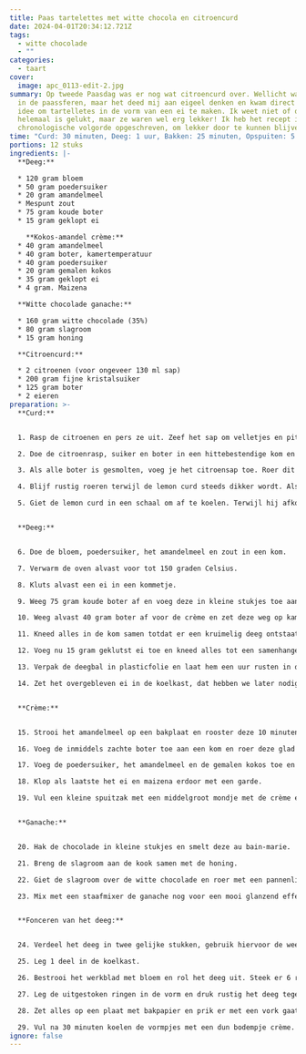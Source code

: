 ```yaml
---
title: Paas tartelettes met witte chocola en citroencurd
date: 2024-04-01T20:34:12.721Z
tags:
  - witte chocolade
  - ""
categories:
  - taart
cover:
  image: apc_0113-edit-2.jpg
summary: Op tweede Paasdag was er nog wat citroencurd over. Wellicht was ik nog
  in de paassferen, maar het deed mij aan eigeel denken en kwam direct op het
  idee om tartelletes in de vorm van een ei te maken. Ik weet niet of dat
  helemaal is gelukt, maar ze waren wel erg lekker! Ik heb het recept in
  chronologische volgorde opgeschreven, om lekker door te kunnen blijven werken.
time: "Curd: 30 minuten, Deeg: 1 uur, Bakken: 25 minuten, Opspuiten: 5 minuten"
portions: 12 stuks
ingredients: |-
  **Deeg:** 

  * 120 gram bloem
  * 50 gram poedersuiker
  * 20 gram amandelmeel
  * Mespunt zout
  * 75 gram koude boter
  * 15 gram geklopt ei

    **Kokos-amandel crème:**
  * 40 gram amandelmeel
  * 40 gram boter, kamertemperatuur
  * 40 gram poedersuiker
  * 20 gram gemalen kokos
  * 35 gram geklopt ei
  * 4 gram. Maizena

  **Witte chocolade ganache:**

  * 160 gram witte chocolade (35%)
  * 80 gram slagroom
  * 15 gram honing

  **Citroencurd:**

  * 2 citroenen (voor ongeveer 130 ml sap)
  * 200 gram fijne kristalsuiker
  * 125 gram boter
  * 2 eieren
preparation: >-
  **Curd:**


  1. Rasp de citroenen en pers ze uit. Zeef het sap om velletjes en pitjes te verwijderen.  

  2. Doe de citroenrasp, suiker en boter in een hittebestendige kom en verhit deze au bain-marie. Zet op middelhoog vuur. Laat de ingrediënten smelten en roer rustig door tot een gladde massa.  

  3. Als alle boter is gesmolten, voeg je het citroensap toe. Roer dit door het mengsel met een garde. Voeg hierna ook de eieren toe terwijl je blijft roeren. Het is nu een kwestie van geduld. Houd af en toe in de gaten of er nog genoeg water in je steelpan zit.  

  4. Blijf rustig roeren terwijl de lemon curd steeds dikker wordt. Als de lemon curd de dikte van yoghurt heeft, is hij goed. Ter indicatie: dit duurde bij mij ongeveer 20 minuten.  

  5. Giet de lemon curd in een schaal om af te koelen. Terwijl hij afkoelt, dikt hij nog verder in tot de uiteindelijke, juiste dikte.  


  **Deeg:**


  6. Doe de bloem, poedersuiker, het amandelmeel en zout in een kom.  

  7. Verwarm de oven alvast voor tot 150 graden Celsius.  

  8. Kluts alvast een ei in een kommetje.  

  9. Weeg 75 gram koude boter af en voeg deze in kleine stukjes toe aan de kom.  

  10. Weeg alvast 40 gram boter af voor de crème en zet deze weg op kamertemperatuur.  

  11. Kneed alles in de kom samen totdat er een kruimelig deeg ontstaat.  

  12. Voeg nu 15 gram geklutst ei toe en kneed alles tot een samenhangende deegbal. Als het geheel te droog of te nat aanvoelt, kun je dit reguleren door een heel klein beetje bloem erbij te doen om het droger te maken, of een paar druppels ei om het deeg soepeler te maken.  

  13. Verpak de deegbal in plasticfolie en laat hem een uur rusten in de koelkast.  

  14. Zet het overgebleven ei in de koelkast, dat hebben we later nodig voor onze crème.  


  **Crème:**


  15. Strooi het amandelmeel op een bakplaat en rooster deze 10 minuten op 150 graden Celsius.  

  16. Voeg de inmiddels zachte boter toe aan een kom en roer deze glad tot een zachte massa.  

  17. Voeg de poedersuiker, het amandelmeel en de gemalen kokos toe en roer tot een gladde massa.  

  18. Klop als laatste het ei en maizena erdoor met een garde.  

  19. Vul een kleine spuitzak met een middelgroot mondje met de crème en zet deze weg.  


  **Ganache:**


  20. Hak de chocolade in kleine stukjes en smelt deze au bain-marie.  

  21. Breng de slagroom aan de kook samen met de honing.  

  22. Giet de slagroom over de witte chocolade en roer met een pannenlikker rustig tot alles goed gemengd is.  

  23. Mix met een staafmixer de ganache nog voor een mooi glanzend effect.  


  **Fonceren van het deeg:**


  24. Verdeel het deeg in twee gelijke stukken, gebruik hiervoor de weegschaal.  

  25. Leg 1 deel in de koelkast.  

  26. Bestrooi het werkblad met bloem en rol het deeg uit. Steek er 6 ringen uit. Gebruik een mes om het overgebleven deeg weg te snijden en een deegschraper om de ringen van het blad af te tillen. Probeer ze niet teveel in elkaar te drukken hierbij. Gebruik ook niet teveel bloem.  

  27. Leg de uitgestoken ringen in de vorm en druk rustig het deeg tegen de randen. Snijd de bovenkant netjes af met een scherp mes.  

  28. Zet alles op een plaat met bakpapier en prik er met een vork gaatjes in.  

  29. Vul na 30 minuten koelen de vormpjes met een dun bodempje crème.  
ignore: false
---
```


